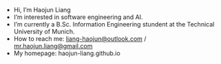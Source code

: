 - Hi, I’m Haojun Liang
- I’m interested in software engineering and AI.
- I’m currently a B.Sc. Information Engineering stundent at the Technical University of Munich.
- How to reach me: liang-haojun@outlook.com / mr.haojun.liang@gmail.com
- My homepage: haojun-liang.github.io

<!---
HAOJUN-LIANG/HAOJUN-LIANG is a ✨ special ✨ repository because its `README.md` (this file) appears on your GitHub profile.
You can click the Preview link to take a look at your changes.
--->

